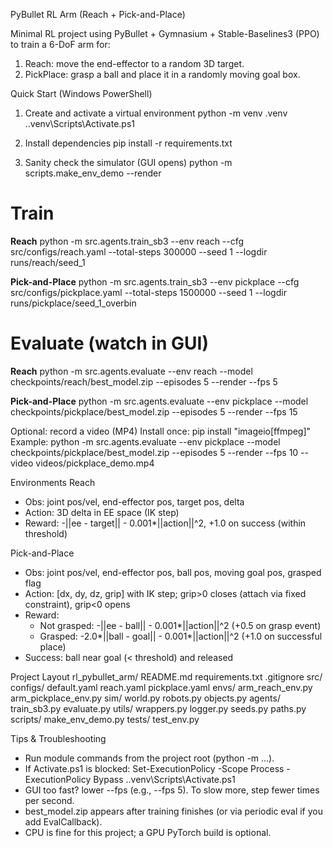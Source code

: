 PyBullet RL Arm (Reach + Pick-and-Place)

Minimal RL project using PyBullet + Gymnasium + Stable-Baselines3 (PPO) to train a 6-DoF arm for:
1) Reach: move the end-effector to a random 3D target.
2) PickPlace: grasp a ball and place it in a randomly moving goal box.

Quick Start (Windows PowerShell)
1) Create and activate a virtual environment
   python -m venv .venv
   .\.venv\Scripts\Activate.ps1

2) Install dependencies
   pip install -r requirements.txt

3) Sanity check the simulator (GUI opens)
   python -m scripts.make_env_demo --render

# Train
**Reach**
python -m src.agents.train_sb3 --env reach --cfg src/configs/reach.yaml --total-steps 300000 --seed 1 --logdir runs/reach/seed_1

**Pick-and-Place**
python -m src.agents.train_sb3 --env pickplace --cfg src/configs/pickplace.yaml --total-steps 1500000 --seed 1 --logdir runs/pickplace/seed_1_overbin

# Evaluate (watch in GUI)
**Reach**
python -m src.agents.evaluate --env reach --model checkpoints/reach/best_model.zip --episodes 5 --render --fps 5

**Pick-and-Place**
python -m src.agents.evaluate --env pickplace --model checkpoints/pickplace/best_model.zip --episodes 5 --render --fps 15



Optional: record a video (MP4)
Install once:
   pip install "imageio[ffmpeg]"
Example:
   python -m src.agents.evaluate --env pickplace --model checkpoints/pickplace/best_model.zip --episodes 5 --render --fps 10 --video videos/pickplace_demo.mp4

Environments
Reach
- Obs: joint pos/vel, end-effector pos, target pos, delta
- Action: 3D delta in EE space (IK step)
- Reward: -||ee - target|| - 0.001*||action||^2, +1.0 on success (within threshold)

Pick-and-Place
- Obs: joint pos/vel, end-effector pos, ball pos, moving goal pos, grasped flag
- Action: [dx, dy, dz, grip] with IK step; grip>0 closes (attach via fixed constraint), grip<0 opens
- Reward:
  - Not grasped: -||ee - ball|| - 0.001*||action||^2 (+0.5 on grasp event)
  - Grasped: -2.0*||ball - goal|| - 0.001*||action||^2 (+1.0 on successful place)
- Success: ball near goal (< threshold) and released

Project Layout
  rl_pybullet_arm/
    README.md
    requirements.txt
    .gitignore
    src/
      configs/
        default.yaml
        reach.yaml
        pickplace.yaml
      envs/
        arm_reach_env.py
        arm_pickplace_env.py
      sim/
        world.py
        robots.py
        objects.py
      agents/
        train_sb3.py
        evaluate.py
      utils/
        wrappers.py
        logger.py
        seeds.py
        paths.py
    scripts/
      make_env_demo.py
    tests/
      test_env.py

Tips & Troubleshooting
- Run module commands from the project root (python -m ...).
- If Activate.ps1 is blocked:
    Set-ExecutionPolicy -Scope Process -ExecutionPolicy Bypass
    .\.venv\Scripts\Activate.ps1
- GUI too fast? lower --fps (e.g., --fps 5). To slow more, step fewer times per second.
- best_model.zip appears after training finishes (or via periodic eval if you add EvalCallback).
- CPU is fine for this project; a GPU PyTorch build is optional.
